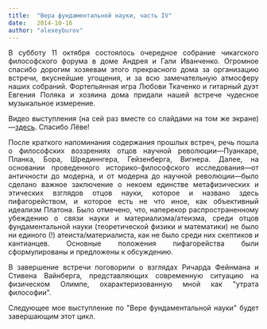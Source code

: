 ```yaml
---
title:  "Вера фундаментальной науки, часть IV"
date:   2014-10-16
author: "alexeyburov"
---
```


<div align="justify">

В субботу 11 октября состоялось очередное собрание чикагского философского форума в доме Андрея и Гали Иванченко. Огромное спасибо дорогим хозяевам этого прекрасного дома за организацию встречи, вкуснейшие угощения, и за всю замечательную атмосферу наших собраний. Фортепьянная игра Любови Ткаченко и гитарный дуэт Евгения Поляка и хозяина дома придали нашей встрече чудесное музыкальное измерение.

Видео выступления (на сей раз вместе со слайдами на том же экране)—<a href="https://www.youtube.com/watch?v=ZQlBa4mHUwM&amp;feature=youtu.be&amp;list=UUee5CL9-ksaF3tHnqCuNa_Q" target="_blank">здесь</a>. Спасибо Лёве!

После краткого напоминания содержания прошлых встреч, речь пошла о философских воззрениях отцов научной революции—Пуанкаре, Планка, Бора, Шрединнгера, Гейзенберга, Вигнера. Далее, на основании проведенного историко-философского исследования—от античности до модерна, и от модерна до научной революции—было сделано важное заключение о некоем единстве метафизических и этических взглядов отцов науки, которое и названо здесь пифагорейством, и которое есть не что иное, как объективный идеализм Платона. Было отмечено, что, наперекор распространенному убеждению о связи науки и материализма/атеизма, среди отцов фундаментальной науки (теоретической физики и математики) не было ни единого (!) атеиста/материалиста, как не было среди них скептиков и кантианцев. Основные положения пифагорейства были сформулированы и предложены к обсуждению.

В завершение встречи поговорили о взглядах Ричарда Фейнмана и Стивена Вайнберга, представляющих современную ситуацию на физическом Олимпе, охарактеризованную мной как "утрата философии".

Следующее мое выступление по "Вере фундаментальной науки" будет завершающим этот цикл.

</div>